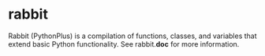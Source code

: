 rabbit
======

Rabbit (PythonPlus) is a compilation of functions, classes, and variables that extend basic Python functionality.
See rabbit.__doc__ for more information.
